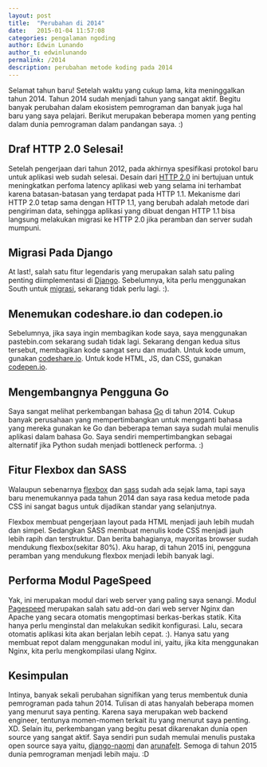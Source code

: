 ```yaml
---
layout: post
title:  "Perubahan di 2014"
date:   2015-01-04 11:57:08
categories: pengalaman ngoding
author: Edwin Lunando
author_t: edwinlunando
permalink: /2014
description: perubahan metode koding pada 2014
---
```


Selamat tahun baru! Setelah waktu yang cukup lama, kita meninggalkan tahun 2014. Tahun 2014 sudah menjadi tahun yang sangat aktif. Begitu banyak perubahan dalam ekosistem pemrograman dan banyak juga hal baru yang saya pelajari. Berikut merupakan beberapa momen yang penting dalam dunia pemrograman dalam pandangan saya. :)

## Draf HTTP 2.0 Selesai! ##

Setelah pengerjaan dari tahun 2012, pada akhirnya spesifikasi protokol baru untuk aplikasi web sudah selesai. Desain dari [HTTP 2.0][1] ini bertujuan untuk meningkatkan perfoma latency aplikasi web yang selama ini terhambat karena batasan-batasan yang terdapat pada HTTP 1.1. Mekanisme dari HTTP 2.0 tetap sama dengan HTTP 1.1, yang berubah adalah metode dari pengiriman data, sehingga aplikasi yang dibuat dengan HTTP 1.1 bisa langsung melakukan migrasi ke HTTP 2.0 jika peramban dan server sudah mumpuni.

## Migrasi Pada Django ##

At last!, salah satu fitur legendaris yang merupakan salah satu paling penting diimplementasi di [Django][2]. Sebelumnya, kita perlu menggunakan South untuk [migrasi][3], sekarang tidak perlu lagi. :).

## Menemukan codeshare.io dan codepen.io ##

Sebelumnya, jika saya ingin membagikan kode saya, saya menggunakan pastebin.com sekarang sudah tidak lagi. Sekarang dengan kedua situs tersebut, membagikan kode sangat seru dan mudah. Untuk kode umum, gunakan [codeshare.io][4]. Untuk kode HTML, JS, dan CSS, gunakan [codepen.io][5].

## Mengembangnya Pengguna Go ##

Saya sangat melihat perkembangan bahasa [Go][6] di tahun 2014. Cukup banyak perusahaan yang mempertimbangkan untuk mengganti bahasa yang mereka gunakan ke Go dan beberapa teman saya sudah mulai menulis aplikasi dalam bahasa Go. Saya sendiri mempertimbangkan sebagai alternatif jika Python sudah menjadi bottleneck performa. :)

## Fitur Flexbox dan SASS ##

Walaupun sebenarnya [flexbox][7] dan [sass][10] sudah ada sejak lama, tapi saya baru menemukannya pada tahun 2014 dan saya rasa kedua metode pada CSS ini sangat bagus untuk dijadikan standar yang selanjutnya.

Flexbox membuat pengerjaan layout pada HTML menjadi jauh lebih mudah dan simpel. Sedangkan SASS membuat menulis kode CSS menjadi jauh lebih rapih dan terstruktur. Dan berita bahagianya, mayoritas browser sudah mendukung flexbox(sekitar 80%). Aku harap, di tahun 2015 ini, pengguna peramban yang mendukung flexbox menjadi lebih banyak lagi.

## Performa Modul PageSpeed ##

Yak, ini merupakan modul dari web server yang paling saya senangi. Modul [Pagespeed][11] merupakan salah satu add-on dari web server Nginx dan Apache yang secara otomatis mengoptimasi berkas-berkas statik. Kita hanya perlu menginstal dan melakukan sedikit konfigurasi. Lalu, secara otomatis aplikasi kita akan berjalan lebih cepat. :). Hanya satu yang membuat repot dalam menggunakan modul ini, yaitu, jika kita menggunakan Nginx, kita perlu mengkompilasi ulang Nginx.

## Kesimpulan ##

Intinya, banyak sekali perubahan signifikan yang terus membentuk dunia pemrograman pada tahun 2014. Tulisan di atas hanyalah beberapa momen yang menurut saya penting. Karena saya merupakan web backend engineer, tentunya momen-momen terkait itu yang menurut saya penting. XD. Selain itu, perkembangan yang begitu pesat dikarenakan dunia open source yang sangat aktif. Saya sendiri pun sudah memulai menulis pustaka open source saya yaitu, [django-naomi][8] dan [arunafelt][9]. Semoga di tahun 2015 dunia pemrograman menjadi lebih maju. :D

[1]:    https://http2.github.io/
[2]:    https://www.djangoproject.com/
[3]:    https://docs.djangoproject.com/en/dev/topics/migrations/
[4]:    http://codeshare.io/
[5]:    http://codepen.io/
[6]:    https://golang.org/
[7]:    https://developer.mozilla.org/en-US/docs/Web/Guide/CSS/Flexible_boxes
[8]:    https://pypi.python.org/pypi/django-naomi
[9]:    https://github.com/edwinlunando/arunafelt
[10]:   http://sass-lang.com/
[11]:   https://developers.google.com/speed/pagespeed/module
